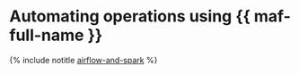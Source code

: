 # Automating operations using {{ maf-full-name }}

{% include notitle [airflow-and-spark](../../_tutorials/dataplatform/spark/airflow-and-spark.md) %}